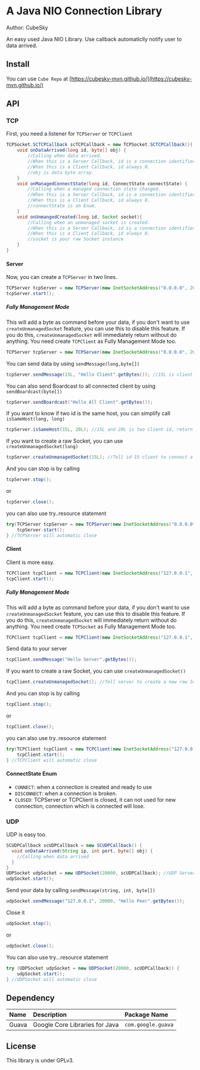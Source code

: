 # A Java NIO Connection Library

Author: CubeSky

An easy used Java NIO Library. Use callback automaticlly notify user to data arrived.

## Install

You can use `Cube Repo` at [https://cubesky-mvn.github.io/](https://cubesky-mvn.github.io/)

## API

### TCP

First, you need a listener for `TCPServer` or `TCPClient`
```java
TCPSocket.SCTCPCallback scTCPCallback = new TCPSocket.SCTCPCallback(){
    void onDataArrived(long id, byte[] obj) {
        //Calling when data arrived.
        //When this is a Server Callback, id is a connection identifier.
        //When this is a Client Callback, id always 0.
        //obj is data byte array.
    }
    void onManagedConnectState(long id, ConnectState connectState) {
        //Calling when a managed connection state changed.
        //When this is a Server Callback, id is a connection identifier.
        //When this is a Client Callback, id always 0.
        //connectState is an Enum.
    }
    void onUnmangedCreated(long id, Socket socket){
        //Calling when an unmanaged socket is created.
        //When this is a Server Callback, id is a connection identifier.
        //When this is a Client Callback, id always 0.
        //socket is your raw Socket instance
    }
}
```

#### Server

Now, you can create a `TCPServer` in two lines.
```java
TCPServer tcpServer = new TCPServer(new InetSocketAddress("0.0.0.0", 20000), scTCPCallback); //20000 is your TCPServer Port
tcpServer.start();
```

##### Fully Management Mode
This will add a byte as command before your data, if you don't want to use `createUnmanagedSocket` feature, you can use this to disable this feature.
If you do this, `createUnmanagedSocket` will immediately return without do anything. You need create `TCPClient` as Fully Management Mode too.
```java
TCPServer tcpServer = new TCPServer(new InetSocketAddress("0.0.0.0", 20000), scTCPCallback, true);
```

You can send data by using `sendMessage(long,byte[])`
```java
tcpServer.sendMessage(15L, "Hello Client".getBytes()); //15L is client id
```

You can also send Boardcast to all connected client by using `sendBoardcast(byte[])`
```java
tcpServer.sendBoardcast("Hello All Client".getBytes());
```

If you want to know if two id is the same host, you can simplify call `isSameHost(long, long)`
```java
tcpServer.isSameHost(15L, 20L); //15L and 20L is two client id, return a boolean
```

If you want to create a raw Socket, you can use `createUnmanagedSocket(long)`
```java
tcpServer.createUnmanagedSocket(15L); //Tell id 15 client to connect a new Socket
```

And you can stop is by calling
```java
tcpServer.stop();
```

or
```java
tcpServer.close();
```

you can also use try..resource statement
```java
try(TCPServer tcpServer = new TCPServer(new InetSocketAddress("0.0.0.0", 20000), scTCPCallback)){ //20000 is your TCPServer Port
    tcpServer.start();
} //TCPServer will automatic close
```

#### Client

Client is more easy.
```java
TCPClient tcpClient = new TCPClient(new InetSocketAddress("127.0.0.1", 20000), scTCPCallback); //127.0.0.1 is your server ip and 20000 is your server port
tcpClient.start();
```

##### Fully Management Mode
This will add a byte as command before your data, if you don't want to use `createUnmanagedSocket` feature, you can use this to disable this feature.
If you do this, `createUnmanagedSocket` will immediately return without do anything. You need create `TCPSocket` as Fully Management Mode too.
```java
TCPClient tcpClient = new TCPClient(new InetSocketAddress("127.0.0.1", 20000), scTCPCallback, true);
```

Send data to your server
```java
tcpClient.sendMessage("Hello Server".getBytes());
```

If you want to create a raw Socket, you can use `createUnmanagedSocket()`
```java
tcpClient.createUnmanagedSocket(); //Tell server to create a new raw Socket
```

And you can stop is by calling
```java
tcpClient.stop();
```

or
```java
tcpClient.close();
```

you can also use try..resource statement
```java
try(TCPClient tcpClient = new TCPClient(new InetSocketAddress("127.0.0.1", 20000), scTCPCallback)){ //127.0.0.1 is your server ip and 20000 is your server port
    tcpClient.start();
} //TCPClient will automatic close
```

#### ConnectState Enum
 - `CONNECT`: when a connection is created and ready to use
 - `DISCONNECT`: when a connection is broken.
 - `CLOSED`: TCPServer or TCPClient is closed, it can not used for new connection, connection which is connected will lose.


### UDP

UDP is easy too.
```java
SCUDPCallback scUDPCallback = new SCUDPCallback() {
  void onDataArrived(String ip, int port, byte[] obj) {
    //Calling when data arrived
  }
}
UDPSocket udpSocket = new UDPSocket(20000, scUDPCallback); //UDP Server will listen on port 20000
udpSocket.start();
```

Send your data by calling `sendMessage(string, int, byte[])`
```java
udpSocket.sendMessage("127.0.0.1", 20000, "Hello Peer".getBytes());
```

Close it
```java
udpSocket.stop();
```

or

```java
udpSocket.close();
```

You can also use try...resource statement
```java
try (UDPSocket udpSocket = new UDPSocket(20000, scUDPCallback)) {
    udpSocket.start();
} //UDPSocket will automatic close
```

## Dependency

| Name  | Description                    | Package Name       |  
|:--    |:--                             |:--                 |  
| Guava | Google Core Libraries for Java | `com.google.guava` |  

## License

This library is under GPLv3.